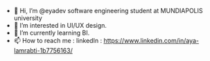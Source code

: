 - 👋 Hi, I’m @eyadev software engineering student at MUNDIAPOLIS university
- 👀 I’m interested in UI/UX design.
- 🌱 I’m currently learning BI.
- 📫 How to reach me : linkedIn : <a> https://www.linkedin.com/in/aya-lamrabti-1b7756163/ </a>

<!---
eyadev/eyadev is a ✨ special ✨ repository because its `README.md` (this file) appears on your GitHub profile.
You can click the Preview link to take a look at your changes.
--->
